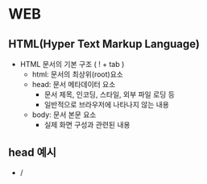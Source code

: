 # WEB



## HTML(Hyper Text Markup Language)

- HTML 문서의 기본 구조 ( ! + tab ) 
    - html: 문서의 최상위(root)요소
    - head: 문서 메타데이터 요소
        - 문서 제목, 인코딩, 스타일, 외부 파일 로딩 등
        - 일반적으로 브라우저에 나타나지 않는 내용
    - body: 문서 본문 요소
        - 실제 화면 구성과 관련된 내용

## head 예시

- /<title>/:브라우저 상단 타이틀
- /<meta>/: 문서 레벨 메타데이터 요소
- /<link>/: 외부 리소스 연결요소
- /<script>/ : 스크립트 요소 (javascript 파일/ 코드)
- /<style> /: CSS직접 작성

## DOM트리

- 텍스트 파일인 HTML문서를 브라우저에서 렌더링 하기 위한 구조
    - HTML 문서에 대한 모델을 구성함
    - HTML 문서 내의 각 요소에 접근/ 수정에 필요한 프로퍼티와 메서드를 제공함

## 주요 태그와 속성

- 내용이 없는 태그들
    - br, hr, img, input, link, meta
- 요소는 중첩될 수 있음.

- 속성:
    - 속성을 통해 태그의 부가적인 정보를 설정할 수 있음.
    - 요소는 속성을 가질 수 있으며, 경로나 크기와 같은 추가적인 정보를 제공.
    - 요소의 시작 태그에 작성하며 보통 이름과 같이 하나의 쌍으로 존재
    - 태그와 상관없이 사용 가능한 속성들도 있음.

## HTML Global Attribute

- 모든 HTML 요소가 공통으로 사용할 수 있는 대표적인 속성(몇몇 요소에는 아무 효과가 없을 수 있음.)
    - id: 문서 전체에서 유일한 고유 식별자 지정
    - class : 공백으로 구분된 해당 요소의 클래스의 목록(CSS,JS에서 요소를 선택하거나 접근)
    - data-*: 페이지에 개인 사용자 정의 데이터를 저장하기 위해 사용
    - style: inline 스타일
    - title: 요소에 대한 추가 정보 지정
    - tabindex: 요소의 탭 순서



## 시멘틱 태그

- HTML5에서 의미론적 요소를 담은 태그의 등장
    - 기존 영역을 의미하는 div태그를 대체하여 사용
- 대표적인 태그 목록
    - header: 문서 전체나 섹션의 헤더(머리말 부분)
    - nav: 네비게이션
    - aside: 사이드에 위치한 공간, 메인 콘텐츠와 관련성이 적은 콘텐츠
    - section: 문서의 일반적인 구분. 컨텐츠의 그룹을 표현
    - article: 문서, 페이지, 사이트 안에서 독립적으로 구분되는 영역
    - footer: 문서 전체나 섹션의 푸터(마지막 부분)

## 태그

### 텍스트 요소

- <a></a> : href 속성을 활용하여 다른 URL로 연결하는 하이퍼링크 생성
- <b></b><strong></strong>: 굵은 글씨 요소 중요한 강조하고자 하는 요소(보통 굵은 글씨로 표현)
- <i></i><em></em>:기울임 글씨 요소, 중요한 강조하고자 하는 요소(보통 기울임 글씨로 표현)
- /<br> :텍스트 내의 줄 바꿈 생성
- <img>: src 속성을 활용하여 이미지 표현
- <span></span>: 의미없는 인라인 컨테이너

### 그룹 컨텐츠

- /<p></p>/:하나의 문단 (paragraph)
- /<hr>/ : 문단 레벨 요소에서의 주제의 분리를 의미하며, 수평선으로 표현됨.(A horizontal Rule)
- /<ol></ol><ul></ul><li></li>/: 순서가 있는 리스트 (ordered), 순서가 없는 리스트(unordered)
- /<pre></pre>/: HTML에 작성한 내용을 그대로 표현, 보통 고정폭 글꼴이 사용되고 공백 문자를 유지
- /<blockquote></blockquote>/: 텍스트가 긴 인용문 주로 들여쓰기를 한 것으로 표현됨.
- /<div></div>/: 의미 없는 블록 레벨 컨테이너 

# CSS(Cascading Style Sheets)

- 스타일을 지정하기 위한 언어! 선택하고, 스타일을 지정한다.
- css구문은 선택자를 통해 스타일을 지정할 HTML 요소를 선택.
- 중괄호 안에서는 속성과 값, 하나의 쌍으로 이루어진 선언을 진행
- 각 쌍은 선택한 요소의 속성, 속서에 부여할 값을 의미.
    - 속성(Property): 어떤 스타일 기능을 변경할지 결정
    - 값(value): 어떻게 스타일 기능을 변경할지 결정

## CSS 정의 방법

- 인라인(inline)
- 내부 참조(embedding)-<style>
- 외부 참조(link file) - 분리된 CSS파일

## Q5.  CSS 우선순위

```
1. !important
2. Inline Style
3. id 선택자.
4. class 선택자
5. 요소 선택자
6. 소스 순서
```



## 선택자(Selector) 유형

- 기본 선택자 
    - 전체 선택자, 요소 선택자
    - 클래스 선택자, 아이디 선택자, 속성 선택자.\
    
- 결합자(Combinators)
    - 자손 결합자, 자식 결합자(:첫 번째 요소의 바로 아래 자식인 노드를 선택 >)
    - 일반 형제 결합자(A~B ~결합자는 형제, 즉 첫 번째 요소를 뒤따르면서, 같은 부모를 공유하는 두 번째 요소를 선택합니다.), 
        인접 형제 결합자(+, +결합자는 인접 형제, 즉 첫 번째 요소의 바로 뒤에 위치하면서 같은 부모를 공유하는 두 번째 요소를 선택합니다.)
    
- 의사 클래스/요소(Pseudo Class) ( 의사 : 는 문서트리가 포함하지 않는 상태 정보에 기반해 요소를 선택할 수 있습니다.), (의사 :: 는 html이 포함하지 않는 개체를 선택합니다. ) https://developer.mozilla.org/ko/docs/Web/CSS/CSS_Selectors
    - 링크, 동적 의사 클래스 : (:link, :visited, :hover, :active, :focus)
    
        - link: 링크의 기본 상태이며, 사용자가 아직 한 번도 이 링크를 통해 연결된 페이지를 방문하지 않은 상태
        - visited: 사용자가 한 번이라도 이 링크를 통해 연결된 페이지를 방문한 상태입니다.
        - hover: 사용자의 마우스 커서가 링크 위에 올라가 있는 상태입니다.
        - active: 사용자가 마우스로 링크를 클릭하고 있는 상태입니다.
        - focus: 키보드나 마우스의 이벤트(event) 또는 다른 형태로 해당 요소가 포커스(focus)를 가지고 있는 상태입니다.
        - :hover는 반드시 :link와 :visited가 먼저 정의된 후에 정의되어야 정상적으로 동작합니다.
        - :active는 반드시 :hover가 먼저 정의된 후에 정의되어야 정상적으로 동작합니다.
    
    - 구조적 의사 클래스, 기타 의사 클래스, 의사 엘리먼트, 속성 선택자 ( http://www.tcpschool.com/css/css_selector_pseudoClass )
    
        - 구조적 의사 클래스
    
            - : first-child : :first-child는 모든 자식(child) 요소 중에서 맨 앞에 위치하는 자식(child) 요소를 모두 선택합니다.
            - : last-child : :last-child는 모든 자식(child) 요소 중에서 맨 마지막에 위치하는 자식(child) 요소를 모두 선택합니다.
            - : nth-child : nth-child는 모든 자식(child) 요소 중에서 앞에서부터 n번째에 위치하는 자식(child) 요소를 모두 선택합니다.
            - : nth-last-child : nth-last-child는 모든 자식(child) 요소 중에서 뒤에서부터 n번째에 위치하는 자식(child) 요소를 모두 선택합니다.
            - : first-of-type : :first-of-type는 모든 자식(child) 요소 중에서 맨 처음으로 등장하는 특정 타입의 요소를 모두 선택합니다.
            - : last-of-type : :last-of-type는 모든 자식(child) 요소 중에서 맨 마지막으로 등장하는 특정 타입의 요소를 모두 선택합니다.
            - : nth-of-type : :nth-of-type는 모든 자식(child) 요소 중에서 n번째로 등장하는 특정 타입의 요소를 모두 선택합니다.
            - : nth-last-of-type : :nth-last-of-type는 모든 자식(child) 요소 중에서 뒤에서부터 n번째로 등장하는 특정 타입의 요소를 모두 선택합니다.
            - :only-child :   :only-child는 자식(child) 요소를 단 하나만 가지는 요소의 자식(child) 요소를 모두 선택합니다.
            - :only-of-type :  :only-of-type는 자식(child) 요소로 특정 타입의 요소 단 하나만을 가지는 요소의 자식(child) 요소를 모두 선택합니다.
            - :empty: :empty는 자식(child) 요소를 전혀 가지고 있지 않은 요소를 모두 선택합니다.
            - :root : :root는 해당 문서의 root 요소를 선택합니다.
    
        - 기타 의사 클래스 (http://www.tcpschool.com/css/css_selector_etc)
    
            - :not :  :not 선택자는 모든 선택자와 함께 사용할 수 있으며, 해당 선택자를 반대로 적용하여 선택합니다.
    
            - :lang : 
    
            - :lang 선택자는 특정 HTML 요소를 사용자 컴퓨터의 언어 설정에 따라 다르게 표현할 때 사용합니다.
    
                예를 들면, 영어에서는 인용의 표현으로 따옴표("")를 사용하나, 프랑스어에서는 부등호(<>)를 사용합니다.
    
                이렇게 언어에 따라 달라지는 태그의 모양을 사용자 컴퓨터의 언어 설정에 따라 다르게 표현할 수 있게 해줍니다.
    
        - 의사 엘리먼트: (http://www.tcpschool.com/css/css_selector_pseudoElement)
    
            - 의사 요소(pseudo-element)는 해당 HTML 요소의 특정 부분만을 선택할 때 사용합니다.
    
            - 선택자::의사요소이름 {속성: 속성값;}
    
            - ::first-letter:   
    
                ```
                이 의사 요소(pseudo-element)는 텍스트의 첫 글자만을 선택합니다.
                단, 블록(block) 타입의 요소에만 사용할 수 있습니다.
                이 의사 요소를 통해 사용할 수 있는 속성은 다음과 같습니다.
                \- font 속성
                \- color 속성 
                \- background 속성
                \- margin 속성
                \- padding 속성
                \- border 속성
                \- text-decoration 속성
                \- text-transform 속성
                \- line-height 속성
                \- float 속성
                \- clear 속성
                \- vertical-align 속성 (단, float 속성값이 none일 경우에만)
                ```
    
            - ::first-line
    
            - ```
                이 의사 요소는 텍스트의 첫 라인만을 선택합니다.
                단, 블록(block) 타입의 요소에만 사용할 수 있습니다.
                
                이 의사 요소를 통해 사용할 수 있는 속성은 다음과 같습니다.
                
                - font 속성
                - color 속성 
                - background 속성
                
                - word-spacing 속성
                - letter-spacing 속성
                - text-decoration 속성
                - text-transform 속성
                - line-height 속성
                - clear 속성
                - vertical-align 속성
                ```
    
            - ::before
    
            - ``` 
                이 의사 요소는 특정 요소의 내용(content) 부분 바로 앞에 다른 요소를 삽입할 때 사용합니다.
                ```
    
            - ::after 
    
            - ```
                이 의사 요소는 특정 요소의 내용(content) 부분 바로 뒤에 다른 요소를 삽입할 때 사용합니다.
                ```
    
            - ::selection
    
            - ```
                이 의사 요소는 해당 요소에서 사용자가 선택한 부분만을 선택할 때 사용합니다.
                ```
    
            - 의사 엘리먼트의 동시 적용: 하나의 HTML 요소에 여러 개의 의사 요소를 동시에 적용할 수 있습니다. 
    
        - 속성 선택자 : (http://www.tcpschool.com/css/css_selector_attribute)
    
            - 속성 선택자를 사용하면 특정 속성이나 특정 속성값을 가지고 있는 HTML 요소를 선택할 수 있습니다.
    
            - \- [속성이름] 선택자 :  [속성이름] 선택자는 특정 속성을 가지고 있는 요소를 모두 선택합니다.
    
                \- [속성이름="속성값"] 선택자 : [속성이름="속성값"] 선택자는 특정 속성을 가지고 있으며, 해당 속성의 속성값까지 일치하는 요소를 모두 선택합니다.
    
            - 문자열 속성 선택자 :
    
                - \- [속성이름~="속성값"] 선택자 : [속성이름~="속성값"] 선택자는 특정 속성의 속성값에 특정 문자열로 이루어진 하나의 단어를 포함하는 요소를 모두 선택합니다.
    
                    
    
                - \- [속성이름|="속성값"] 선택자 :  [속성이름|="속성값"] 선택자는 특정 속성의 속성값이 특정 문자열로 이루어진 하나의 단어로 시작하는 요소를 모두 선택합니다.
    
                    
    
                - \- [속성이름^="속성값"] 선택자:  [속성이름^="속성값"] 선택자는 특정 속성의 속성값이 특정 문자열로 시작하는 요소를 모두 선택합니다.
    
                    
    
                - \- [속성이름$="속성값"] 선택자:  [속성이름$="속성값"] 선택자는 특정 속성의 속성값이 특정 문자열로 끝나는 요소를 모두 선택합니다.
    
                    
    
                - \- [속성이름*="속성값"] 선택자 : [속성이름*="속성값"] 선택자는 특정 속성의 속성값에 특정 문자열를 포함하는 요소를 모두 선택합니다.
    
                     

## CSS 선택자 정리

- 요소 선택자
    - HTML 태그를 직접 선택
- 클래스(class) 선택자
    - 마침표(.) 문자로 시작하며, 해당 클래스가 적용된 항목을 선택
- 아이디(id) 선택자 
    - #문자로 시작하며, 해당 아이디가 적용된 항목을 선택
    - 일반적으로 하나의 문서에 1번만 사용. 여러 번 사용해도 동작하지만, 단일 id를 사용하는 것을 권장.

## CSS 적용 우선순위(cascading order)

- CSS 우선 순위를 아래와 같이 그룹을 지어볼 수 있다.

- Q5.  CSS 우선순위
  
    ```
    1. !important
    2. Inline Style
    3. id 선택자.
    4. class 선택자
    5. 요소 선택자
    6. 소스 순서
    ```
    
    - 1. 중요도(Importance) - 사용시 주의
            - !important
        2.  우선순위 (Specificity)
            - 인라인> id >class, 속성, pseude-class > 요소, pseudo - element
        3. CSS 파일 로딩 순서

## CSS 상속

- CSS는 상속을 통해 부모 요소의 속성을 자식에게 상속한다. 
    - 속성(프로퍼티) 중에는 상속이 되는 것과 되지 않는 것들이 있다.
    - 상속 되는 것 예시
        - ex) Text 관련 요소 (font, color, text-align), opacity, visibility 등
    - 상속 되지 않는 것 예시
        - ex) Box model 관련 요소 (width, height, margin, padding, border, box-sizing, display), position관련 요소(position, top/right/bottom/left z-index)등

## 크기 단위

- px(픽셀)
    - 모니터 해상도의 한 화소인 "픽셀" 기준
    - 픽셀의 크기는 변하지 않기 때문에 고정적인 단위
- %
    - 백분율 단위
    - 가변적인 레이아웃에서 자주 사용
- em
    - (바로 위, 부모요소에 대한)상속의 영향을 받음
    - 배수 단위, 요소에 지정된 사이즈에 상대적인 사이즈를 가장
- rem
    - (바로 위, 부모 요소에 대한)상속의 영향을 받지 않음
    - 최상위 요소(.html)의 사이즈를 기준으로 배수 단위를 가짐
- viewpoint
    - 웹 페이지를 방문한 유저에게 바로 보이게 되는 웹 컨텐츠의 영역(디바이스 화면)
    - 디바이스의 viewpoint를 기준으로 상대적인 사이즈가 결정됨
    - vw, vh, vmin, vmax

## 색상 단위

- 색상 키워드
    - 대소문자를 구분하지 않음
    - red, blue, black 과 같은 특정 색을 직접 글자로 나타냄
- RGB 색상
    - 16진수 표기법 혹은 함수형 표기법을 사용해서 특정 색을 표현하는 방식 
        - '#' + 16진수 표기법
        - rgb()함수형 표기법
- HSL 색상
    - 색상. 채도. 명도를 통해 특정 색을 표현하는 방식.
- a 는 alpha(투명도)

## 결합자 (Combinators)

- 자손 결합자
    - selectorA하위의 모든 selectorB요소
- 자식 결합자
    - selectorA바로 아래의 selectorB요소
- 일반 형제 결합자 (~)
    - selectorA의 형제 요소 중 뒤에 위치하는 selectorB요소를 모두 선택
- 인접 형제 결합자 (>)
    - selectorA의 형제 요소 중 바로 뒤에 위치하는 selectorB요소를 선택

## Box model 

- 모든 요소는 네모(박스모델)이고, 위에서부터 아래로, 왼쪽에서 오른쪽으로 쌓인다. (좌측 상단에 배치)

- 모든 HTML 요소는 box 형태로 되어있음

- 하나의 박스는 네 부분(영역)으로 이루어짐

    - content : 글이나 이미지 등 요소의 실제 내용

    - padding : 테두리 안쪽의 내부 여백, 요소에 적용된 배경색, 이미지는 padding까지 적용

    - border : 테두리 영역

    - margin : 테두리 바깥의 외부 여백, 배경색을 지정할 수 없다. 

        margin 숏핸드: margin __ : 상하좌우 margin __ __ : 상하, 좌우 , margin __ __ __ : 상 좌우 하

        margin __ __ __ __ : 상우하좌

## 인라인, 블록 요소 각각의 특징들

- display: block 
    - 줄 바꿈이 일어나는 요소 
    - 화면 크기 전체의 가로 폭을 차지한다.
    - 블록 요소 안에 인라인 레벨 요소가 들어갈 수 있음. 
- display: inline
    - 줄 바꿈이 일어나지 않는 행의 일부 요소
    - content 너비만큼 가로 폭을 차지한다.
    - width, height, margin-top, margin-bottom을 지정할 수 없다.
    - 상하 여백은 line-height로 지정한다. 

## 블록 레벨 요소와 인라인 레벨 요소

- 블록 레벨 요소와 인라인 레벨 요소 구분(HTML 4.1까지)
- 대표적인 블록 레벨 요소
    - div / ul , ol, li /p / hr/ form 등 
- 대표적인 인라인 레벨 요소
    - span /a / img / input, label / b, em ,i ,strong 등 

## display

- display: inline-block	
    - block과 inline레벨 요소의 특징을 모두 가짐
    - inline처럼 한 줄에 표시 가능하고, block처럼 width, height, margin속성을 모두 지정할 수 있음.
- display: none
    - 해당 요소를 화면에 표시하지 않고, 공간조차 부여되지 않음
    - 이와 비슷한 visibility:hidden은 해당 요소가 공간은 차지하나, 화면에 표시만 하지 않는다.

## CSS position

- 문서 상에서 요소를 위치를 지정
- static : 모든 태그의 기본 값 (기준 위치)
    - 일반적인 요소의 배치 순서에 따름(좌측 상단)
    - 부모 요소 내에서 배치될 때는 부모 요소의 위치를 기준으로 배치 됨
- 아래는 좌표 프로퍼티 (top, bottom, left, right)를 사용하여 이동 가능
    - relative : 상대 위치
        - 자기 자신의 static 위치를 기준으로 이동(normal flow 유지)
        - 레이아웃에서 요소가 차지하는 공간은 static 일 때와 같음 (normal position 대비 offset)
    - absolute : 절대 위치
        - 요소를 일반적인 문서 흐름에서 제거 후 레이아웃에 공간을 차지하지 않음(normal flow에서 벗어남)
        - static이 아닌 가장 가까이 있는 부모/ 조상 요소를 기준으로 이동 (없는 경우 body) 
    - fixed : 고정 위치
        - 요소를 일반적인 문서 흐름에서 제거 후 레이아웃에 공간을 차지하지 않음(normal flow에서 벗어남)
        - 부모 요소와 관계없이 viewport를 기준으로 이동
            - 스크롤 시에도 항상 같은 곳에 위치함

CSS 원칙

- CSS 원칙 1,2: Normal flow
    - 모든 요소는 네모 (박스모델), 좌측상단에 배치
    - display에 따라 크기와 배치가 달라짐
- CSS원칙 3
    - position으로 위치의 기준을 변경
        - relative: 본인의 원래 위치
        - absolute: 특정 부모의 위치
        - fixed: 화면의 위치

## CSS Flexible Box Layout

- 행과 열 형태로 아이템들을 배치하는 1차원 레이아웃 모델
- 축
    - main axis(메인 축)
    - cross axis(교차 축)
- 구성 요소
    - Flex Container(부모 요소)
        - Flexbox 레이아웃을 형성하는 가장 기본적인 모델
        - Flex Item 들이 놓여있는 영역
        - display 속성을 flex, 혹은 inline-flex로 지정
    - Flex Item(자식 요소)
        - 컨테이너에 속해있는 컨텐츠(박스)

- 왜 Flex box를 사용해야 하는가
    - 1. 수직정렬이 용이하다
        2. 아이템의 너비와 높이 혹은 간격을 동일하게 배치한다

## Flex 속성

- 배치 설정

    - Flex- direction : Main axis 기준 방향 설정
        - 역방향의 경우 HTML태그 선언 순서와 시각적으로 다르니 유의 (웹 접근성에 영향)
        - row, row-reverse, column, column-reverse
    - flex-wrap: 아이템이 컨테이너를 벗어나는 경우 해당 영역 내에 배치되도록 설정, 즉 기본적으로 컨테이너 영역을 벗어나지 않도록 함
        - nowrap(기본값): 한줄에 배치
        - wrap: 넘치면 그 다음 줄로 배치
    - flex-flow: flex-direction과 flex-wrap의 shorthand!
    - 차례로 작성

- 공간 나누기

    - justify-content(main-axis)
        - flex-start
        - flex-end
        - center
        - space-between
        - space-around
        - space-evenly
    - align-content(cross axis)
        - flex-start
        - flex-end
        - center
        - space-between
        - space-around
        - space-evenly

- 정렬

    - align-items(모든 아이템을 cross axis기준으로)

        

    - align-self(개별 아이템)

        - 해당 속성은 컨테이너에 적용하는 것이 아니라 개별 아이템에 적용

- 기타 속성

    - flex- grow: 남은 영역을 아이템에 분배 (https://blogpack.tistory.com/863)
    - order :배치 순서
    
    https://heropy.blog/2018/11/24/css-flexible-box/ 확인

```css
Flex Item을 위한 속성들

- order - Item의 순서를 설정
- flex - flex-grow , flex-shrink , flex-basis 에 대한 단축 속성!
- flex-grow - Item의 너비 증가(grow) 비율 설정
- flex-shrink - Item의 너비 감소(shrink) 비율 설정
- flex-basis - Item의 기본 너비 설정
```

```css
Flex Container 속성들

- display - Flex Container를 정의
- flex-flow - flex-direction 과 flex-wrap 을 줄여서 쓸 수 있음
- flex-direction - item들의 주 축(main-axis) 설정
- flex-wrap - item들의 줄 바꿈 설정
- justify-content - 주 축(main-axis)의 정렬  방법 설정
- align-content - 교차 축(cross-axis)의 정렬 방법 설정 (2줄 이상)
- align-items - 교차 축(cross-axis)의 정렬 방법 설정 (1줄)
```



<hr>



# BootStrap


```css
mt-1 = .mt-1{
    margin-top: 0.25rem !important;
}
<!---mt-1--->: margin-top , 1rem = 16px 고로 0.25 * 16 = 4px ( 0.25 rem = 4px )
html의 root 글꼴 크기는 16px

m-1 0.25rem 4px
m-2 0.5rem 8px
m-3 1rem 16px
m-4 1.5rem 24px
m-5 3rem 48px

.mx-0 {
    margin-right: 0 !important;
    margin-left: 0 !important;
}

.mx-auto { 수평 중앙 정렬
    margin-right: auto !important;
    margin-left: auto !important;
}

.py-0 {
    padding -top: 0 !important;
    padding -bottom: 0 !important;
}
spacing 종합
m : margin                        0  0rem   0px               
p : padding                        1  0.25rem   4px
t : top                            2  0.5rem   8px
b : bottom                        3  1rem   16px
s : left                        4  1.5rem   24px
e : right                        5  3rem   48px
x : left, right
y : top, bottom
```

```css
color                                    #000000 : 검정색
primary : 파란색                  #ffffff : 흰색             
secondary: 회색                  rgba(255, 0 , 0) : 빨간색
success: 초록색                  rgba(0, 255 , 0) : 초록색
info : 청색                     rgba(0, 0 , 255) : 파란색
warning: 노란색
danger: 빨간색
light: 하얀색
dark: 검정색
```



# Grid System( web design )

- 요소들의 디자인과 배치에 도움을 주는 시스템

- 기본 요소
    - Column: 실제 컨텐츠를 포함하는 부분
    - Gutter : 칼럼과 칼럼 사이의 공간 ( 사이 간격 )
    - Container : Column들을 담고 있는 공간



- Bootstrap Grid system은 flexbox로 제작됨
- container, rows, column으로 컨텐츠를 배치하고 정렬
- 반드시 기억해야 할 2가지!
    - 1. 12개의 column
        2. 6개의 grid breakpoint (xs, sm, md, lg, xl ,xxl)
